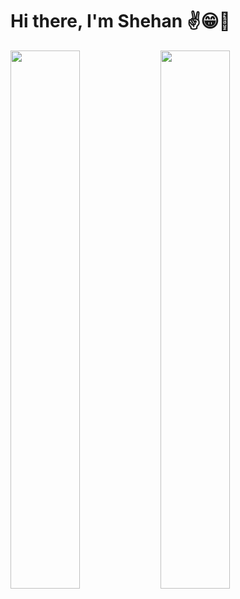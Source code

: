 # Hi there, I'm Shehan ✌️😁🚀

<img align="left" width="47%" src="https://github-readme-stats.vercel.app/api?username=shehandilusanka97&show_icons=true&theme=radical"/>

<img align="left"  width="47%" src="[https://github-readme-stats.vercel.app/api?username=shehandilusanka97&show_icons=true&theme=radical](https://github-readme-stats.vercel.app/api/top-langs/?username=shehandilusanka97&layout=donut))"/>

